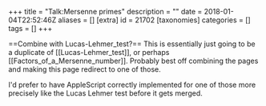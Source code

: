 +++
title = "Talk:Mersenne primes"
description = ""
date = 2018-01-04T22:52:46Z
aliases = []
[extra]
id = 21702
[taxonomies]
categories = []
tags = []
+++

==Combine with Lucas-Lehmer_test?==
This is essentially just going to be a duplicate of [[Lucas-Lehmer_test]], or perhaps [[Factors_of_a_Mersenne_number]]. Probably best off combining the pages and making this page redirect to one of those.


I'd prefer to have AppleScript correctly implemented for one of those more precisely like the Lucas Lehmer test before it gets merged.
